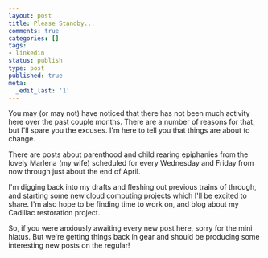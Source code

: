 ```yaml
---
layout: post
title: Please Standby...
comments: true
categories: []
tags:
- linkedin
status: publish
type: post
published: true
meta:
  _edit_last: '1'
---
```

You may (or may not) have noticed that there has not been much activity here over the past couple months.  There are a number of reasons for that, but I'll spare you the excuses.  I'm here to tell you that things are about to change.
<!--more-->

There are posts about parenthood and child rearing epiphanies from the lovely Marlena (my wife) scheduled for every Wednesday and Friday from now through just about the end of April.

I'm digging back into my drafts and fleshing out previous trains of through, and starting some new cloud computing projects which I'll be excited to share.  I'm also hope to be finding time to work on, and blog about my Cadillac restoration project.

So, if you were anxiously awaiting every new post here, sorry for the mini hiatus.  But we're getting things back in gear and should be producing some interesting new posts on the regular!
